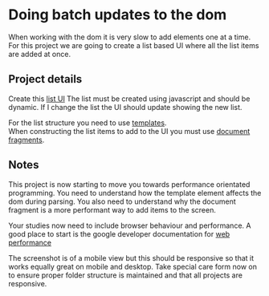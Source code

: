 # Doing batch updates to the dom
When working with the dom it is very slow to add elements one at a time.  
For this project we are going to create a list based UI where all the list items are added at once.

## Project details
Create this [list UI](https://cdn.dribbble.com/users/1591610/screenshots/4426221/to-do_shot.jpg)
The list must be created using javascript and should be dynamic.
If I change the list the UI should update showing the new list.

For the list structure you need to use [templates](https://developer.mozilla.org/en-US/docs/Web/HTML/Element/template).  
When constructing the list items to add to the UI you must use [document fragments](https://developer.mozilla.org/en-US/docs/Web/API/Document/createDocumentFragment).

## Notes
This project is now starting to move you towards performance orientated programming.
You need to understand how the template element affects the dom during parsing.
You also need to understand why the document fragment is a more performant way to add items to the screen.

Your studies now need to include browser behaviour and performance.
A good place to start is the google developer documentation for [web performance](https://developers.google.com/web/fundamentals/performance/rendering)

The screenshot is of a mobile view but this should be responsive so that it works equally great on mobile and desktop.
Take special care form now on to ensure proper folder structure is maintained and that all projects are responsive.
